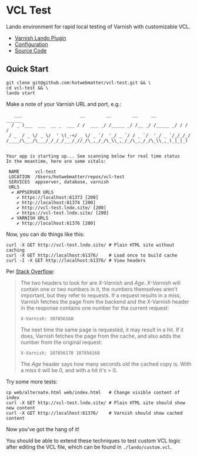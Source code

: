 # VCL Test

Lando environment for rapid local testing of Varnish with customizable VCL.

* [Varnish Lando Plugin](https://docs.lando.dev/varnish/)
* [Configuration](https://docs.lando.dev/varnish/config.html)
* [Source Code](https://github.com/lando/varnish)

## Quick Start

```
git clone git@github.com:hotwebmatter/vcl-test.git && \
cd vcl-test && \
lando start
```

Make a note of your Varnish URL and port, e.g.:

```
   ___                      __        __        __     __        ______
  / _ )___  ___  __ _  ___ / /  ___ _/ /_____ _/ /__ _/ /_____ _/ / / /
 / _  / _ \/ _ \/  ' \(_-</ _ \/ _ `/  '_/ _ `/ / _ `/  '_/ _ `/_/_/_/ 
/____/\___/\___/_/_/_/___/_//_/\_,_/_/\_\\_,_/_/\_,_/_/\_\\_,_(_|_|_)  
                                                                       

Your app is starting up... See scanning below for real time status
In the meantime, here are some vitals:

 NAME      vcl-test                           
 LOCATION  /Users/hotwebmatter/repos/vcl-test 
 SERVICES  appserver, database, varnish       
 URLS                                         
  ✔ APPSERVER URLS
    ✔ https://localhost:61373 [200]
    ✔ http://localhost:61374 [200]
    ✔ http://vcl-test.lndo.site/ [200]
    ✔ https://vcl-test.lndo.site/ [200]
  ✔ VARNISH URLS
    ✔ http://localhost:61376 [200]
```

Now, you can do things like this:

```
curl -X GET http://vcl-test.lndo.site/ # Plain HTML site without caching
curl -X GET http://localhost:61376/    # Load once to build cache
curl -I -X GET http://localhost:61376/ # View headers
```

Per [Stack Overflow](https://stackoverflow.com/a/20828533):

> The two headers to look for are _X-Varnish_ and _Age_. _X-Varnish_ will contain one or two numbers in it, the numbers themselves aren't important, but they refer to requests. If a request results in a miss, Varnish fetches the page from the backend and the X-Varnish header in the response contains one number for the current request:
> 
> ```
> X-Varnish: 107856168
> ```
>
> The next time the same page is requested, it may result in a hit. If it does, Varnish fetches the page from the cache, and also adds the number from the original request:
> 
> ```
> X-Varnish: 107856170 107856168
> ```
>
> The _Age_ header says how many seconds old the cached copy is. With a miss it will be 0, and with a hit it's > 0.

Try some more tests:

```
cp web/alternate.html web/index.html   # Change visible content of index
curl -X GET http://vcl-test.lndo.site/ # Plain HTML site should show new content
curl -X GET http://localhost:61376/    # Varnish should show cached content
```

Now you've got the hang of it!

You should be able to extend these techniques to test custom VCL logic after editing the VCL file, which can be found in `./lando/custom.vcl`.